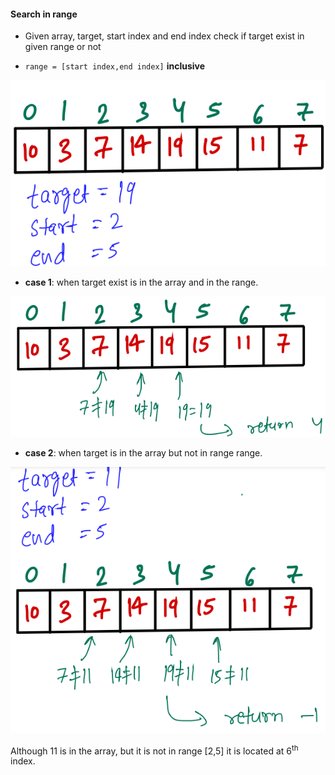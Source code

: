 #### Search in range
- Given array, target, start index and end index check if target exist in given range or not

- `range = [start index,end index]` __inclusive__

![image](https://github.com/mayankdubey1996/DSA_and_Leetcode/blob/main/1.Linear%20Search/images/3.1search_in_range.png)

- __case 1__:
when target exist is in the array and in the range.

![image](https://github.com/mayankdubey1996/DSA_and_Leetcode/blob/main/1.Linear%20Search/images/3.2search_in_range.png)

- __case 2__:
when target is in the array but not in range range.

![image](https://github.com/mayankdubey1996/DSA_and_Leetcode/blob/main/1.Linear%20Search/images/3.3search_in_range.png)


Although 11 is in the array, but it is not in range [2,5] it is located at 6<sup>th</sup> index.
